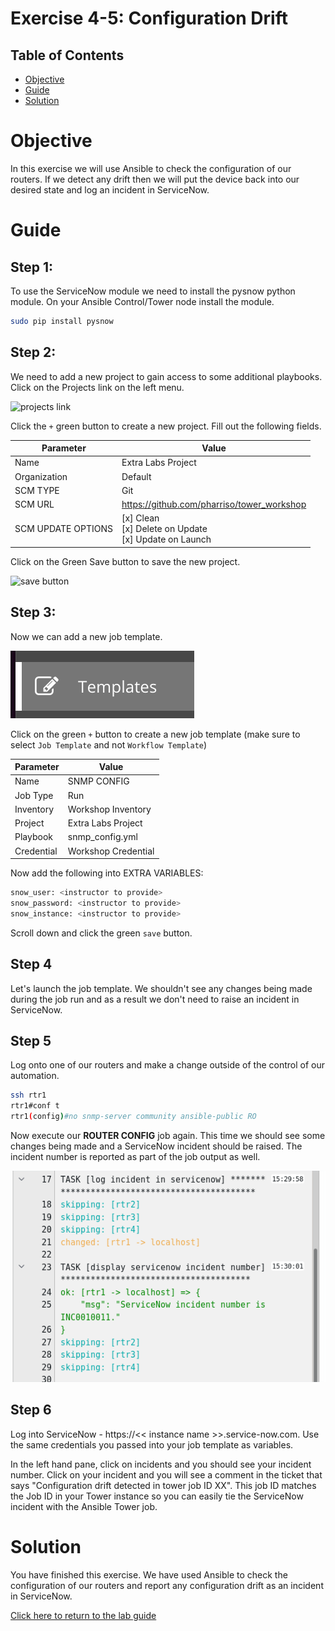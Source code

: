 # Exercise 4-5: Configuration Drift

## Table of Contents

- [Objective](#objective)
- [Guide](#guide)
- [Solution](#solution)

# Objective

In this exercise we will use Ansible to check the configuration of our routers. If we detect any drift then we will put the device back into our desired state and log an incident in ServiceNow.

# Guide

## Step 1:

To use the ServiceNow module we need to install the pysnow python module. On your Ansible Control/Tower node install the module.

```bash
sudo pip install pysnow 
```

## Step 2: 

We need to add a new project to gain access to some additional playbooks. Click on the Projects link on the left menu.

![projects link](images/projects.png)

Click the `+` green button to create a new project.  Fill out the following fields.

| Parameter | Value |
|---|---|
| Name  | Extra Labs Project  |
| Organization |  Default |
| SCM TYPE |  Git |
| SCM URL |  https://github.com/pharriso/tower_workshop |
|SCM UPDATE OPTIONS| [x] Clean <br />  [x] Delete on Update<br />  [x] Update on Launch

Click on the Green Save button to save the new project.

![save button](images/save.png)

## Step 3:

Now we can add a new job template.

![templates link](images/templates.png)

Click on the green `+` button to create a new job template (make sure to select `Job Template` and not `Workflow Template`)

| Parameter | Value |
|---|---|
| Name  | SNMP CONFIG  |
|  Job Type |  Run |
|  Inventory |  Workshop Inventory |
|  Project |  Extra Labs Project |
|  Playbook |  snmp_config.yml |
|  Credential |  Workshop Credential |

Now add the following into EXTRA VARIABLES:
```bash
snow_user: <instructor to provide>
snow_password: <instructor to provide> 
snow_instance: <instructor to provide>
```

Scroll down and click the green `save` button.

## Step 4

Let's launch the job template. We shouldn't see any changes being made during the job run and as a result we don't need to raise an incident in ServiceNow.

## Step 5

Log onto one of our routers and make a change outside of the control of our automation. 

```bash
ssh rtr1
rtr1#conf t
rtr1(config)#no snmp-server community ansible-public RO
```

Now execute our **ROUTER CONFIG** job again. This time we should see some changes being made and a ServiceNow incident should be raised. The incident number is reported as part of the job output as well.

![job_link](images/snow_output.png)

## Step 6

Log into ServiceNow - https://<< instance name >>.service-now.com. Use the same credentials you passed into your job template as variables.

In the left hand pane, click on incidents and you should see your incident number. Click on your incident and you will see a comment in the ticket that says "Configuration drift detected in tower job ID XX". This job ID matches the Job ID in your Tower instance so you can easily tie the ServiceNow incident with the Ansible Tower job.

# Solution
You have finished this exercise. We have used Ansible to check the configuration of our routers and report any configuration drift as an incident in ServiceNow.

[Click here to return to the lab guide](../README.md)
